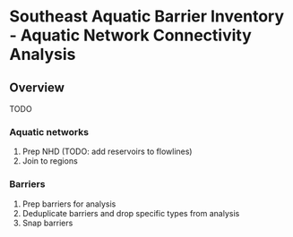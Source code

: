 # Southeast Aquatic Barrier Inventory - Aquatic Network Connectivity Analysis

## Overview

TODO

### Aquatic networks

1. Prep NHD (TODO: add reservoirs to flowlines)
2. Join to regions

### Barriers

1. Prep barriers for analysis
2. Deduplicate barriers and drop specific types from analysis
3. Snap barriers
